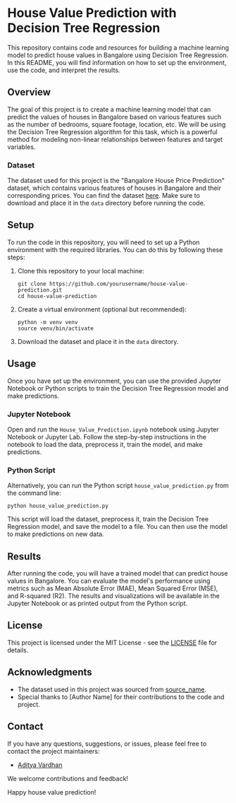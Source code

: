 # House Value Prediction with Decision Tree Regression

This repository contains code and resources for building a machine learning model to predict house values in Bangalore using Decision Tree Regression. In this README, you will find information on how to set up the environment, use the code, and interpret the results.

## Overview

The goal of this project is to create a machine learning model that can predict the values of houses in Bangalore based on various features such as the number of bedrooms, square footage, location, etc. We will be using the Decision Tree Regression algorithm for this task, which is a powerful method for modeling non-linear relationships between features and target variables.

### Dataset

The dataset used for this project is the "Bangalore House Price Prediction" dataset, which contains various features of houses in Bangalore and their corresponding prices. You can find the dataset [here](link_to_dataset). Make sure to download and place it in the `data` directory before running the code.

## Setup

To run the code in this repository, you will need to set up a Python environment with the required libraries. You can do this by following these steps:

1. Clone this repository to your local machine:

   ```
   git clone https://github.com/yourusername/house-value-prediction.git
   cd house-value-prediction
   ```

2. Create a virtual environment (optional but recommended):

   ```
   python -m venv venv
   source venv/bin/activate
   ```


3. Download the dataset and place it in the `data` directory.

## Usage

Once you have set up the environment, you can use the provided Jupyter Notebook or Python scripts to train the Decision Tree Regression model and make predictions.

### Jupyter Notebook

Open and run the `House_Value_Prediction.ipynb` notebook using Jupyter Notebook or Jupyter Lab. Follow the step-by-step instructions in the notebook to load the data, preprocess it, train the model, and make predictions.

### Python Script

Alternatively, you can run the Python script `house_value_prediction.py` from the command line:

```
python house_value_prediction.py
```

This script will load the dataset, preprocess it, train the Decision Tree Regression model, and save the model to a file. You can then use the model to make predictions on new data.

## Results

After running the code, you will have a trained model that can predict house values in Bangalore. You can evaluate the model's performance using metrics such as Mean Absolute Error (MAE), Mean Squared Error (MSE), and R-squared (R2). The results and visualizations will be available in the Jupyter Notebook or as printed output from the Python script.

## License

This project is licensed under the MIT License - see the [LICENSE](LICENSE) file for details.

## Acknowledgments

- The dataset used in this project was sourced from [source_name](link_to_source).
- Special thanks to [Author Name] for their contributions to the code and project.

## Contact

If you have any questions, suggestions, or issues, please feel free to contact the project maintainers:

- [Aditya Vardhan](mailto:vardhana3098@gmail.com)

We welcome contributions and feedback!

Happy house value prediction!
